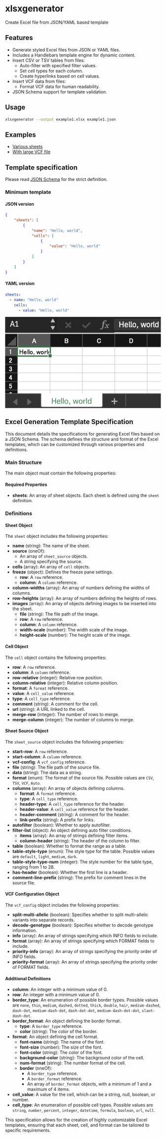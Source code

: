 # xlsxgenerator

Create Excel file from JSON/YAML based template

## Features

* Generate styled Excel files from JSON or YAML files.
* Includes a Handlebars template engine for dynamic content.
* Insert CSV or TSV tables from files:
  * Auto-filter with specified filter values.
  * Set cell types for each column.
  * Create hyperlinks based on cell values.
* Insert VCF data from files:
  * Format VCF data for human readability.
* JSON Schema support for template validation.

## Usage

```sh
xlsxgenerator --output example1.xlsx example1.json
```

## Examples

* [Various sheets](./examples/test1.json)
* [With large VCF file](./examples/test2.json)

## Template specification

Please read [JSON Schema](./schema/xlsxgenerator.json) for the strict definition.

### Minimum template

#### JSON version

```json
{
    "sheets": [
        {
            "name": "Hello, world",
            "cells": [
                {
                    "value": "Hello, world"
                }
            ]
        }
    ]
}
```

#### YAML version

```yaml
sheets:
  - name: "Hello, world"
    cells:
      - value: "Hello, world"
```

![minimum.xlsx](./examples/minimum.png)

## Excel Generation Template Specification

This document details the specifications for generating Excel files based on a JSON Schema. The schema defines the structure and format of the Excel templates, which can be customized through various properties and definitions.

### Main Structure

The main object must contain the following properties:

#### Required Properties

- **sheets**: An array of sheet objects. Each sheet is defined using the `sheet` definition.

### Definitions

#### Sheet Object

The `sheet` object includes the following properties:

- **name** (string): The name of the sheet.
- **source** (oneOf):
  - An array of `sheet_source` objects.
  - A string specifying the source.
- **cells** (array): An array of `cell` objects.
- **freeze** (object): Defines the freeze pane settings.
  - **row**: A `row` reference.
  - **column**: A `column` reference.
- **column-widths** (array): An array of numbers defining the widths of columns.
- **row-heights** (array): An array of numbers defining the heights of rows.
- **images** (array): An array of objects defining images to be inserted into the sheet.
  - **file** (string): The file path of the image.
  - **row**: A `row` reference.
  - **column**: A `column` reference.
  - **width-scale** (number): The width scale of the image.
  - **height-scale** (number): The height scale of the image.

#### Cell Object

The `cell` object contains the following properties:

- **row**: A `row` reference.
- **column**: A `column` reference.
- **row-relative** (integer): Relative row position.
- **column-relative** (integer): Relative column position.
- **format**: A `format` reference.
- **value**: A `cell_value` reference.
- **type**: A `cell_type` reference.
- **comment** (string): A comment for the cell.
- **url** (string): A URL linked to the cell.
- **merge-row** (integer): The number of rows to merge.
- **merge-column** (integer): The number of columns to merge.

#### Sheet Source Object

The `sheet_source` object includes the following properties:

- **start-row**: A `row` reference.
- **start-column**: A `column` reference.
- **vcf-config**: A `vcf_config` reference.
- **file** (string): The file path of the source file.
- **data** (string): The data as a string.
- **format** (enum): The format of the source file. Possible values are `CSV`, `TSV`, `VCF`, `Auto`.
- **columns** (array): An array of objects defining columns.
  - **format**: A `format` reference.
  - **type**: A `cell_type` reference.
  - **header-type**: A `cell_type` reference for the header.
  - **header-value**: A `cell_value` reference for the header.
  - **header-comment** (string): A comment for the header.
  - **link-prefix** (string): A prefix for links.
- **autofilter** (boolean): Whether to apply autofilter.
- **filter-list** (object): An object defining auto filter conditions.
  - **items** (array): An array of strings defining filter items.
  - **column-header** (string): The header of the column to filter.
- **table** (boolean): Whether to format the range as a table.
- **table-style-type** (enum): The style type for the table. Possible values are `default`, `light`, `medium`, `dark`.
- **table-style-type-num** (integer): The style number for the table type, ranging from 1 to 28.
- **has-header** (boolean): Whether the first line is a header.
- **comment-line-prefix** (string): The prefix for comment lines in the source file.

#### VCF Configuration Object

The `vcf_config` object includes the following properties:

- **split-multi-allelic** (boolean): Specifies whether to split multi-allelic variants into separate records.
- **decode-genotype** (boolean): Specifies whether to decode genotype information.
- **info** (array): An array of strings specifying which INFO fields to include.
- **format** (array): An array of strings specifying which FORMAT fields to include.
- **priority-info** (array): An array of strings specifying the priority order of INFO fields.
- **priority-format** (array): An array of strings specifying the priority order of FORMAT fields.

#### Additional Definitions

- **column**: An integer with a minimum value of 0.
- **row**: An integer with a minimum value of 0.
- **border_type**: An enumeration of possible border types.  Possible values are `none`, `thin`, `medium`, `dashed`, `dotted`, `thick`, `double`, `hair`, `medium-dashed`, `dash-dot`, `medium-dash-dot`, `dash-dot-dot`, `medium-dash-dot-dot`, `slant-dash-dot`.
- **border_format**: An object defining the border format.
  - **type**: A `border_type` reference.
  - **color** (string): The color of the border.
- **format**: An object defining the cell format.
  - **font-name** (string): The name of the font.
  - **font-size** (number): The size of the font.
  - **font-color** (string): The color of the font.
  - **background-color** (string): The background color of the cell.
  - **num-format** (string): The number format of the cell.
  - **border** (oneOf):
    - A `border_type` reference.
    - A `border_format` reference.
    - An array of `border_format` objects, with a minimum of 1 and a maximum of 4 items.
- **cell_value**: A value for the cell, which can be a string, null, boolean, or number.
- **cell_type**: An enumeration of possible cell types. Possible values are `string`, `number`, `percent`, `integer`, `datetime`, `formula`, `boolean`, `url`, `null`.

This specification allows for the creation of highly customizable Excel templates, ensuring that each sheet, cell, and format can be tailored to specific requirements.